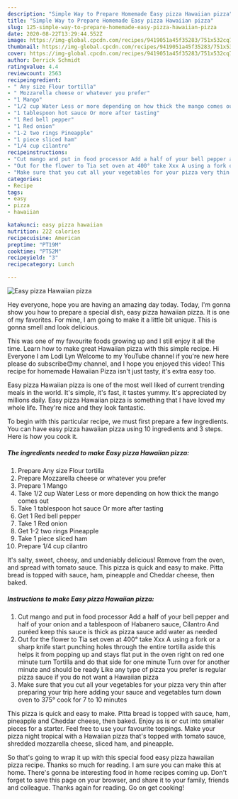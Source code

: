 ```yaml
---
description: "Simple Way to Prepare Homemade Easy pizza Hawaiian pizza"
title: "Simple Way to Prepare Homemade Easy pizza Hawaiian pizza"
slug: 125-simple-way-to-prepare-homemade-easy-pizza-hawaiian-pizza
date: 2020-08-22T13:29:44.552Z
image: https://img-global.cpcdn.com/recipes/9419051a45f35283/751x532cq70/easy-pizza-hawaiian-pizza-recipe-main-photo.jpg
thumbnail: https://img-global.cpcdn.com/recipes/9419051a45f35283/751x532cq70/easy-pizza-hawaiian-pizza-recipe-main-photo.jpg
cover: https://img-global.cpcdn.com/recipes/9419051a45f35283/751x532cq70/easy-pizza-hawaiian-pizza-recipe-main-photo.jpg
author: Derrick Schmidt
ratingvalue: 4.4
reviewcount: 2563
recipeingredient:
- " Any size Flour tortilla"
- " Mozzarella cheese or whatever you prefer"
- "1 Mango"
- "1/2 cup Water Less or more depending on how thick the mango comes out"
- "1 tablespoon hot sauce Or more after tasting"
- "1 Red bell pepper"
- "1 Red onion"
- "1-2 two rings Pineapple"
- "1 piece sliced ham"
- "1/4 cup cilantro"
recipeinstructions:
- "Cut mango and put in food processor Add a half of your bell pepper and half of your onion and a tablespoon of Habanero sauce, Cilantro And puréed keep this sauce is thick as pizza sauce add water as needed"
- "Out for the flower to Tia set oven at 400° take Xxx A using a fork or a sharp knife start punching holes through the entire tortilla aside this helps it from popping up and stays flat put in the oven right on red one minute turn Tortilla and do that side for one minute Turn over for another minute and should be ready Like any type of pizza you prefer is regular pizza sauce if you do not want a Hawaiian pizza"
- "Make sure that you cut all your vegetables for your pizza very thin after preparing your trip here adding your sauce and vegetables turn down oven to 375° cook for 7 to 10 minutes"
categories:
- Recipe
tags:
- easy
- pizza
- hawaiian

katakunci: easy pizza hawaiian 
nutrition: 222 calories
recipecuisine: American
preptime: "PT19M"
cooktime: "PT52M"
recipeyield: "3"
recipecategory: Lunch

---
```



![Easy pizza Hawaiian pizza](https://img-global.cpcdn.com/recipes/9419051a45f35283/751x532cq70/easy-pizza-hawaiian-pizza-recipe-main-photo.jpg)

Hey everyone, hope you are having an amazing day today. Today, I'm gonna show you how to prepare a special dish, easy pizza hawaiian pizza. It is one of my favorites. For mine, I am going to make it a little bit unique. This is gonna smell and look delicious.

This was one of my favourite foods growing up and I still enjoy it all the time. Learn how to make great Hawaiian pizza with this simple recipe. Hi Everyone I am Lodi Lyn Welcome to my YouTube channel if you&#39;re new here please do subscribe😊my channel, and I hope you enjoyed this video! This recipe for homemade Hawaiian Pizza isn&#39;t just tasty, it&#39;s extra easy too.

Easy pizza Hawaiian pizza is one of the most well liked of current trending meals in the world. It's simple, it's fast, it tastes yummy. It's appreciated by millions daily. Easy pizza Hawaiian pizza is something that I have loved my whole life. They're nice and they look fantastic.


To begin with this particular recipe, we must first prepare a few ingredients. You can have easy pizza hawaiian pizza using 10 ingredients and 3 steps. Here is how you cook it.

<!--inarticleads1-->

##### The ingredients needed to make Easy pizza Hawaiian pizza:

1. Prepare  Any size Flour tortilla
1. Prepare  Mozzarella cheese or whatever you prefer
1. Prepare 1 Mango
1. Take 1/2 cup Water Less or more depending on how thick the mango comes out
1. Take 1 tablespoon hot sauce Or more after tasting
1. Get 1 Red bell pepper
1. Take 1 Red onion
1. Get 1-2 two rings Pineapple
1. Take 1 piece sliced ham
1. Prepare 1/4 cup cilantro


It&#39;s salty, sweet, cheesy, and undeniably delicious! Remove from the oven, and spread with tomato sauce. This pizza is quick and easy to make. Pitta bread is topped with sauce, ham, pineapple and Cheddar cheese, then baked. 

<!--inarticleads2-->

##### Instructions to make Easy pizza Hawaiian pizza:

1. Cut mango and put in food processor Add a half of your bell pepper and half of your onion and a tablespoon of Habanero sauce, Cilantro And puréed keep this sauce is thick as pizza sauce add water as needed
1. Out for the flower to Tia set oven at 400° take Xxx A using a fork or a sharp knife start punching holes through the entire tortilla aside this helps it from popping up and stays flat put in the oven right on red one minute turn Tortilla and do that side for one minute Turn over for another minute and should be ready Like any type of pizza you prefer is regular pizza sauce if you do not want a Hawaiian pizza
1. Make sure that you cut all your vegetables for your pizza very thin after preparing your trip here adding your sauce and vegetables turn down oven to 375° cook for 7 to 10 minutes


This pizza is quick and easy to make. Pitta bread is topped with sauce, ham, pineapple and Cheddar cheese, then baked. Enjoy as is or cut into smaller pieces for a starter. Feel free to use your favourite toppings. Make your pizza night tropical with a Hawaiian pizza that&#39;s topped with tomato sauce, shredded mozzarella cheese, sliced ham, and pineapple. 

So that's going to wrap it up with this special food easy pizza hawaiian pizza recipe. Thanks so much for reading. I am sure you can make this at home. There's gonna be interesting food in home recipes coming up. Don't forget to save this page on your browser, and share it to your family, friends and colleague. Thanks again for reading. Go on get cooking!

